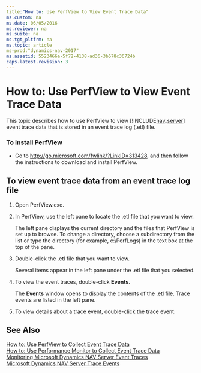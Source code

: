 ```yaml
---
title:"How to: Use PerfView to View Event Trace Data"
ms.custom: na
ms.date: 06/05/2016
ms.reviewer: na
ms.suite: na
ms.tgt_pltfrm: na
ms.topic: article
ms-prod:"dynamics-nav-2017"
ms.assetid: 5523466a-5f72-4138-ad36-3b678c36724b
caps.latest.revision: 3
---
```

# How to: Use PerfView to View Event Trace Data
This topic describes how to use PerfView to view [!INCLUDE[nav_server](includes/nav_server_md.md)] event trace data that is stored in an event trace log \(.etl\) file.  
  
### To install PerfView  
  
-   Go to [http:\/\/go.microsoft.com\/fwlink\/?LinkID\=313428](http://go.microsoft.com/fwlink/?LinkID=313428), and then follow the instructions to download and install PerfView.  
  
##  <a name="ViewDataPerfView"></a> To view event trace data from an event trace log file  
  
1.  Open PerfView.exe.  
  
2.  In PerfView, use the left pane to locate the .etl file that you want to view.  
  
     The left pane displays the current directory and the files that PerfView is set up to browse. To change a directory, choose a subdirectory from the list or type the directory \(for example, c:\\PerfLogs\) in the text box at the top of the pane.  
  
3.  Double\-click the .etl file that you want to view.  
  
     Several items appear in the left pane under the .etl file that you selected.  
  
4.  To view the event traces, double\-click **Events**.  
  
     The **Events** window opens to display the contents of the .etl file. Trace events are listed in the left pane.  
  
5.  To view details about a trace event, double\-click the trace event.  
  
## See Also  
 [How to: Use PerfView to Collect Event Trace Data](../Topic/How%20to:%20Use%20PerfView%20to%20Collect%20Event%20Trace%20Data.md)   
 [How to: Use Performance Monitor to Collect Event Trace Data](../Topic/How%20to:%20Use%20Performance%20Monitor%20to%20Collect%20Event%20Trace%20Data.md)   
 [Monitoring Microsoft Dynamics NAV Server Event Traces](Monitoring-Microsoft-Dynamics-NAV-Server-Event-Traces.md)   
 [Microsoft Dynamics NAV Server Trace Events](Microsoft-Dynamics-NAV-Server-Trace-Events.md)